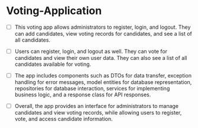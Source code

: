 # Voting-Application

- [ ] This voting app allows administrators to register, login, and logout. They can add candidates, view voting records for candidates, and see a list of all candidates.
- [ ] Users can register, login, and logout as well. They can vote for candidates and view their own user data. They can also see a list of all candidates available for voting.
- [ ] The app includes components such as DTOs for data transfer, exception handling for error messages, model entities for database representation, repositories for database interaction, services for implementing business logic, and a response class for API responses.
- [ ] Overall, the app provides an interface for administrators to manage candidates and view voting records, while allowing users to register, vote, and access candidate information.

